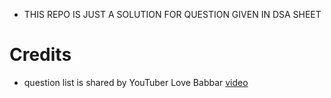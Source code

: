 - THIS REPO IS JUST A SOLUTION FOR QUESTION GIVEN IN DSA SHEET

# Credits

- question list is shared by YouTuber Love Babbar
  <a href="https://www.youtube.com/watch?v=4iFALQ1ACdA">video</a>
